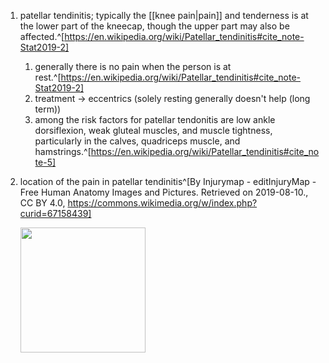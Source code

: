1. patellar tendinitis; typically the [[knee pain|pain]] and tenderness is at the lower part of the kneecap, though the upper part may also be affected.^[https://en.wikipedia.org/wiki/Patellar_tendinitis#cite_note-Stat2019-2]
	1. generally there is no pain when the person is at rest.^[https://en.wikipedia.org/wiki/Patellar_tendinitis#cite_note-Stat2019-2]
	2. treatment → eccentrics (solely resting generally doesn't help (long term))
	3. among the risk factors for patellar tendonitis are low ankle dorsiflexion, weak gluteal muscles, and muscle tightness, particularly in the calves, quadriceps muscle, and hamstrings.^[https://en.wikipedia.org/wiki/Patellar_tendinitis#cite_note-5]
2. location of the pain in patellar tendinitis^[By Injurymap - editInjuryMap - Free Human Anatomy Images and Pictures. Retrieved on 2019-08-10., CC BY 4.0, https://commons.wikimedia.org/w/index.php?curid=67158439]

	<img src="https://upload.wikimedia.org/wikipedia/commons/7/76/Jumpers_knee.jpg" width="200" />